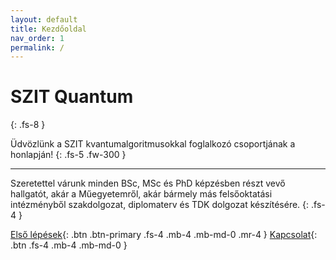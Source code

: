 ```yaml
---
layout: default
title: Kezdőoldal
nav_order: 1
permalink: /
---
```


# SZIT Quantum
{: .fs-8 }

Üdvözlünk a SZIT kvantumalgoritmusokkal foglalkozó csoportjának a honlapján!
{: .fs-5 .fw-300 }

---

Szeretettel várunk minden BSc, MSc és PhD képzésben részt vevő hallgatót, akár a Műegyetemről,
akár bármely más felsőoktatási intézményből szakdolgozat, diplomaterv és TDK dolgozat készítésére.
{: .fs-4 }

[Első lépések](./bevezeto){: .btn .btn-primary .fs-4 .mb-4 .mb-md-0 .mr-4 }
[Kapcsolat](./kapcsolat){: .btn .fs-4 .mb-4 .mb-md-0 }
